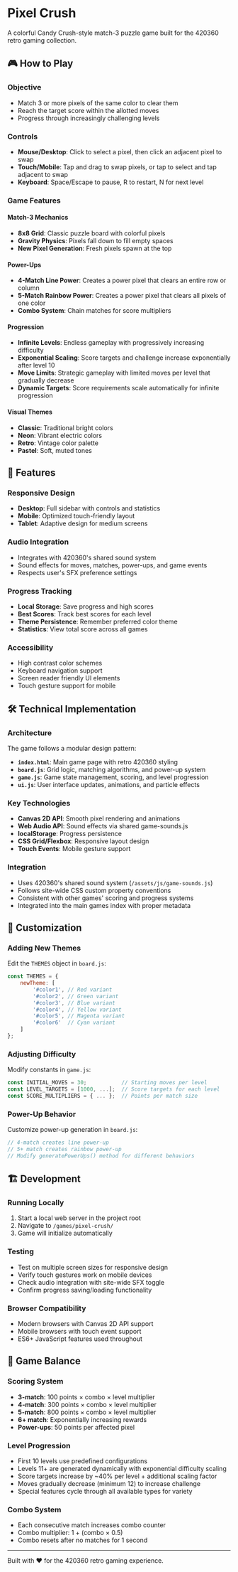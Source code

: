 # Pixel Crush

A colorful Candy Crush-style match-3 puzzle game built for the 420360 retro gaming collection.

## 🎮 How to Play

### Objective
- Match 3 or more pixels of the same color to clear them
- Reach the target score within the allotted moves
- Progress through increasingly challenging levels

### Controls
- **Mouse/Desktop**: Click to select a pixel, then click an adjacent pixel to swap
- **Touch/Mobile**: Tap and drag to swap pixels, or tap to select and tap adjacent to swap
- **Keyboard**: Space/Escape to pause, R to restart, N for next level

### Game Features

#### Match-3 Mechanics
- **8x8 Grid**: Classic puzzle board with colorful pixels
- **Gravity Physics**: Pixels fall down to fill empty spaces
- **New Pixel Generation**: Fresh pixels spawn at the top

#### Power-Ups
- **4-Match Line Power**: Creates a power pixel that clears an entire row or column
- **5-Match Rainbow Power**: Creates a power pixel that clears all pixels of one color
- **Combo System**: Chain matches for score multipliers

#### Progression
- **Infinite Levels**: Endless gameplay with progressively increasing difficulty
- **Exponential Scaling**: Score targets and challenge increase exponentially after level 10
- **Move Limits**: Strategic gameplay with limited moves per level that gradually decrease
- **Dynamic Targets**: Score requirements scale automatically for infinite progression

#### Visual Themes
- **Classic**: Traditional bright colors
- **Neon**: Vibrant electric colors
- **Retro**: Vintage color palette
- **Pastel**: Soft, muted tones

## 🚀 Features

### Responsive Design
- **Desktop**: Full sidebar with controls and statistics
- **Mobile**: Optimized touch-friendly layout
- **Tablet**: Adaptive design for medium screens

### Audio Integration
- Integrates with 420360's shared sound system
- Sound effects for moves, matches, power-ups, and game events
- Respects user's SFX preference settings

### Progress Tracking
- **Local Storage**: Save progress and high scores
- **Best Scores**: Track best scores for each level
- **Theme Persistence**: Remember preferred color theme
- **Statistics**: View total score across all games

### Accessibility
- High contrast color schemes
- Keyboard navigation support
- Screen reader friendly UI elements
- Touch gesture support for mobile

## 🛠 Technical Implementation

### Architecture
The game follows a modular design pattern:

- **`index.html`**: Main game page with retro 420360 styling
- **`board.js`**: Grid logic, matching algorithms, and power-up system
- **`game.js`**: Game state management, scoring, and level progression
- **`ui.js`**: User interface updates, animations, and particle effects

### Key Technologies
- **Canvas 2D API**: Smooth pixel rendering and animations
- **Web Audio API**: Sound effects via shared game-sounds.js
- **localStorage**: Progress persistence
- **CSS Grid/Flexbox**: Responsive layout design
- **Touch Events**: Mobile gesture support

### Integration
- Uses 420360's shared sound system (`/assets/js/game-sounds.js`)
- Follows site-wide CSS custom property conventions
- Consistent with other games' scoring and progress systems
- Integrated into the main games index with proper metadata

## 🎨 Customization

### Adding New Themes
Edit the `THEMES` object in `board.js`:

```javascript
const THEMES = {
    newTheme: [
        '#color1', // Red variant
        '#color2', // Green variant
        '#color3', // Blue variant
        '#color4', // Yellow variant
        '#color5', // Magenta variant
        '#color6'  // Cyan variant
    ]
};
```

### Adjusting Difficulty
Modify constants in `game.js`:

```javascript
const INITIAL_MOVES = 30;           // Starting moves per level
const LEVEL_TARGETS = [1000, ...];  // Score targets for each level
const SCORE_MULTIPLIERS = { ... };  // Points per match size
```

### Power-Up Behavior
Customize power-up generation in `board.js`:

```javascript
// 4-match creates line power-up
// 5+ match creates rainbow power-up
// Modify generatePowerUps() method for different behaviors
```

## 🏗 Development

### Running Locally
1. Start a local web server in the project root
2. Navigate to `/games/pixel-crush/`
3. Game will initialize automatically

### Testing
- Test on multiple screen sizes for responsive design
- Verify touch gestures work on mobile devices
- Check audio integration with site-wide SFX toggle
- Confirm progress saving/loading functionality

### Browser Compatibility
- Modern browsers with Canvas 2D API support
- Mobile browsers with touch event support
- ES6+ JavaScript features used throughout

## 📝 Game Balance

### Scoring System
- **3-match**: 100 points × combo × level multiplier
- **4-match**: 300 points × combo × level multiplier
- **5-match**: 800 points × combo × level multiplier
- **6+ match**: Exponentially increasing rewards
- **Power-ups**: 50 points per affected pixel

### Level Progression
- First 10 levels use predefined configurations
- Levels 11+ are generated dynamically with exponential difficulty scaling
- Score targets increase by ~40% per level + additional scaling factor
- Moves gradually decrease (minimum 12) to increase challenge
- Special features cycle through all available types for variety

### Combo System
- Each consecutive match increases combo counter
- Combo multiplier: 1 + (combo × 0.5)
- Combo resets after no matches for 1 second

---

Built with ❤️ for the 420360 retro gaming experience.